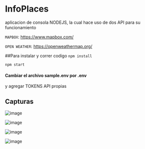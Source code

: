 # InfoPlaces
aplicacion de consola NODEJS, la cual hace uso de dos API para su funcionamiento

`MAPBOX`: https://www.mapbox.com/

`OPEN WEATHER`: https://openweathermap.org/

##Para instalar y correr codigo
`npm install`

`npm start`
#### Cambiar el archivo sample.env por .env
y agregar TOKENS API propias

## Capturas

![image](https://user-images.githubusercontent.com/17655229/138970586-7b97cddc-620f-4e82-a737-12b766e773da.png)

![image](https://user-images.githubusercontent.com/17655229/138970625-584a1cd7-a536-4be0-8db7-4df60f6acd0d.png)

![image](https://user-images.githubusercontent.com/17655229/138970655-e5d3f6d4-d579-4c19-a23c-e7c1e971f10c.png)

![image](https://user-images.githubusercontent.com/17655229/138970673-9b8a856e-3e9e-4373-9615-fe8dc70ea65a.png)
